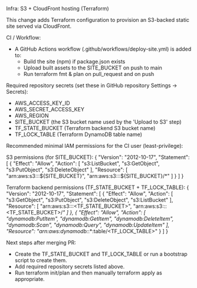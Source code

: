 Infra: S3 + CloudFront hosting (Terraform)

This change adds Terraform configuration to provision an S3-backed static site served via CloudFront.

CI / Workflow:
- A GitHub Actions workflow (.github/workflows/deploy-site.yml) is added to:
  - Build the site (npm) if package.json exists
  - Upload built assets to the SITE_BUCKET on push to main
  - Run terraform fmt & plan on pull_request and on push

Required repository secrets (set these in GitHub repository Settings -> Secrets):
- AWS_ACCESS_KEY_ID
- AWS_SECRET_ACCESS_KEY
- AWS_REGION
- SITE_BUCKET          (the S3 bucket name used by the 'Upload to S3' step)
- TF_STATE_BUCKET      (Terraform backend S3 bucket name)
- TF_LOCK_TABLE        (Terraform DynamoDB table name)

Recommended minimal IAM permissions for the CI user (least-privilege):

S3 permissions (for SITE_BUCKET):
{
  "Version": "2012-10-17",
  "Statement": [
    {
      "Effect": "Allow",
      "Action": [
        "s3:ListBucket",
        "s3:GetObject",
        "s3:PutObject",
        "s3:DeleteObject"
      ],
      "Resource": [
        "arn:aws:s3:::${SITE_BUCKET}",
        "arn:aws:s3:::${SITE_BUCKET}/*"
      ]
    }
  ]
}

Terraform backend permissions (TF_STATE_BUCKET + TF_LOCK_TABLE):
{
  "Version": "2012-10-17",
  "Statement": [
    {
      "Effect": "Allow",
      "Action": [
        "s3:GetObject",
        "s3:PutObject",
        "s3:DeleteObject",
        "s3:ListBucket"
      ],
      "Resource": [
        "arn:aws:s3:::<TF_STATE_BUCKET>",
        "arn:aws:s3:::<TF_STATE_BUCKET>/*"
      ]
    },
    {
      "Effect": "Allow",
      "Action": [
        "dynamodb:PutItem",
        "dynamodb:GetItem",
        "dynamodb:DeleteItem",
        "dynamodb:Scan",
        "dynamodb:Query",
        "dynamodb:UpdateItem"
      ],
      "Resource": "arn:aws:dynamodb:*:*:table/<TF_LOCK_TABLE>"
    }
  ]
}

Next steps after merging PR:
- Create the TF_STATE_BUCKET and TF_LOCK_TABLE or run a bootstrap script to create them.
- Add required repository secrets listed above.
- Run terraform init/plan and then manually terraform apply as appropriate.
